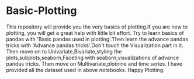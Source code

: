 # Basic-Plotting
This repository will provide you the very basics of plotting.If you are new to plotting, you will get a great help with little bit effort.
Try to learn basics of pandas with 'Basic pandas used in plotting'.Then learn the advance pandas tricks with 'Advance pandas tricks'.Don't touch the Visualization part in it.
Then move on to Univariate,Bivariate,styling the plots,subplots,seaborn,Faceting with seaborn,visualizations of advance pandas tricks.
Then move on Multivariate,plotnine and time series.
I have provided all the dataset used in above notebooks.
Happy Plotting.
